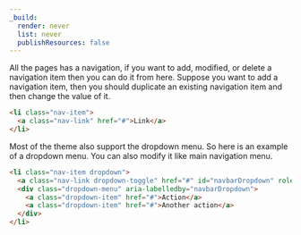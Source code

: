 ```yaml
---
_build:
  render: never
  list: never
  publishResources: false
---
```


All the pages has a navigation, if you want to add, modified, or delete a navigation item then you can do it from here. Suppose you want to add a navigation item, then you should duplicate an existing navigation item and then change the value of it.

```html
<li class="nav-item">
  <a class="nav-link" href="#">Link</a>
</li>
```

Most of the theme also support the dropdown menu. So here is an example of a dropdown menu. You can also modify it like main navigation menu.

```html
<li class="nav-item dropdown">
  <a class="nav-link dropdown-toggle" href="#" id="navbarDropdown" role="button" data-toggle="dropdown" aria-haspopup="true" aria-expanded="false">Dropdown</a>
  <div class="dropdown-menu" aria-labelledby="navbarDropdown">
    <a class="dropdown-item" href="#">Action</a>
    <a class="dropdown-item" href="#">Another action</a>
  </div>
</li>
```